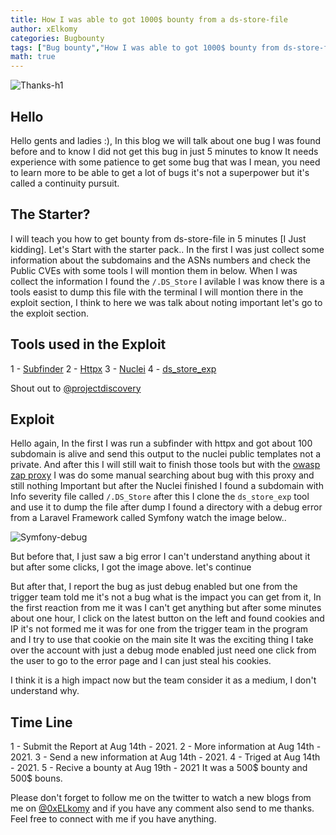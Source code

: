 ```yaml
---
title: How I was able to got 1000$ bounty from a ds-store-file
author: xElkomy
categories: Bugbounty
tags: ["Bug bounty","How I was able to got 1000$ bounty from ds-store-file","Bug Bounty hunting","ds-store-file"]
math: true
---
```


![Thanks-h1](https://xelkomy.com/Images/_DSC6749_0.jpg)

## Hello
Hello gents and ladies :),
In this blog we will talk about one bug I was found before and to know I did not get this bug in just 5 minutes to know It needs experience with some patience to get some bug that was I mean, you need to learn more to be able to get a lot of bugs it's not a superpower but it's called a continuity pursuit.

## The Starter?
I will teach you how to get bounty from ds-store-file in 5 minutes [I Just kidding].
Let's Start with the starter pack..
In the first I was just collect some information about the subdomains and the ASNs numbers and check the Public CVEs with some tools I will montion them in below.
When I was collect the information I found the `/.DS_Store` I avilable I was know there is a tools easist to dump this file with the terminal I will montion there in the exploit section, I think to here we was talk about noting important let's go to the exploit section.

## Tools used in the Exploit

1 - [Subfinder](https://github.com/projectdiscovery/subfinder)
2 - [Httpx](https://github.com/projectdiscovery/httpx)
3 - [Nuclei](https://github.com/projectdiscovery/nuclei)
4 - [ds_store_exp](https://github.com/lijiejie/ds_store_exp)

Shout out to [@projectdiscovery](https://twitter.com/pdiscoveryio)

## Exploit
Hello again, In the first I was run a subfinder with httpx and got about 100 subdomain is alive and send this output to the nuclei public templates not a private.
And after this I will still wait to finish those tools but with the [owasp zap proxy](https://www.zaproxy.org/) I was do some manual searching about bug with this proxy and still nothing Important but after the Nuclei finished I found a subdomain with Info severity file called `/.DS_Store` after this I clone the `ds_store_exp` tool and use it to dump the file after dump I found a directory with a debug error from a Laravel Framework called Symfony watch the image below..

![Symfony-debug](https://xelkomy.com/Images/QtYCuPI.png)

But before that, I just saw a big error I can't understand anything about it but after some clicks, I got the image above.
let's continue

But after that, I report the bug as just debug enabled but one from the trigger team told me it's not a bug what is the impact you can get from it, In the first reaction from me it was I can't get anything but after some minutes about one hour, I click on the latest button on the left and found cookies and IP it's not formed me it was for one from the trigger team in the program and I try to use that cookie on the main site It was the exciting thing I take over the account with just a debug mode enabled just need one click from the user to go to the error page and I can just steal his cookies.

I think it is a high impact now but the team consider it as a medium, I don't understand why.

## Time Line

1 - Submit the Report at Aug 14th - 2021.
2 - More information at Aug 14th - 2021.
3 - Send a new information at Aug 14th - 2021.
4 - Triged at Aug 14th - 2021.
5 - Recive a bounty at Aug 19th - 2021 It was a 500$ bounty and 500$ bouns.


Please don't forget to follow me on the twitter to watch a new blogs from me on [@0xELkomy](https://twitter.com/0xElkomy) and if you have any comment also send to me thanks.
Feel free to connect with me if you have anything.
